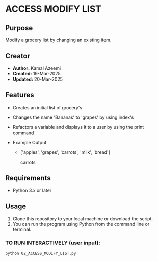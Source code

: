 # ACCESS MODIFY LIST

## Purpose
Modify a grocery list by changing an existing item.

## Creator
- **Author:** Kamal Azeemi 
- **Created:** 19-Mar-2025
- **Updated:** 20-Mar-2025

## Features
- Creates an initial list of grocery's
- Changes the name 'Bananas' to 'grapes' by using index's 
- Refactors a variable and displays it to a user by using the print command


- Example Output 
   - ['apples', 'grapes', 'carrots', 'milk', 'bread'] 
  
      carrots


## Requirements
- Python 3.x or later

## Usage
1. Clone this repository to your local machine or download the script.
2. You can run the program using Python from the command line or terminal.

### TO RUN INTERACTIVELY (user input):
```bash
python 02_ACCESS_MODIFY_LIST.py

